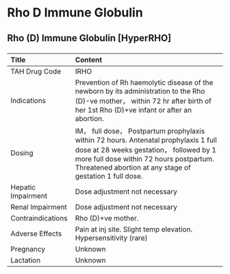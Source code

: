 # Rho D Immune Globulin

## Rho (D) Immune Globulin [HyperRHO]

##### 

| Title              | Content                                                                                                                                                                                                                                |
|:-------------------|:---------------------------------------------------------------------------------------------------------------------------------------------------------------------------------------------------------------------------------------|
| TAH Drug Code      | IRHO                                                                                                                                                                                                                                   |
| Indications        | Prevention of Rh haemolytic disease of the newborn by its administration to the Rho (D)-ve mother， within 72 hr after birth of her 1st Rho (D)+ve infant or after an abortion.                                                        |
| Dosing             | IM， full dose， Postpartum prophylaxis within 72 hours. Antenatal prophylaxis 1 full dose at 28 weeks gestation， followed by 1 more full dose within 72 hours postpartum. Threatened abortion at any stage of gestation 1 full dose. |
| Hepatic Impairment | Dose adjustment not necessary                                                                                                                                                                                                          |
| Renal Impairment   | Dose adjustment not necessary                                                                                                                                                                                                          |
| Contraindications  | Rho (D)+ve mother.                                                                                                                                                                                                                     |
| Adverse Effects    | Pain at inj site. Slight temp elevation. Hypersensitivity (rare)                                                                                                                                                                       |
| Pregnancy          | Unknown                                                                                                                                                                                                                                |
| Lactation          | Unknown                                                                                                                                                                                                                                |

